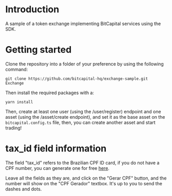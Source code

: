 **Introduction**
=====

A sample of a token exchange implementing BitCapital services using the SDK.

**Getting started**
=====
Clone the repository into a folder of your preference by using the following command:
```
git clone https://github.com/bitcapital-hq/exchange-sample.git Exchange
```

Then install the required packages with a:
```
yarn install
```

Then, create at least one user (using the /user/register) endpoint and one asset (using the /asset/create endpoint), and set it as the base asset on the `bitcapital.config.ts` file, then, you can create another asset and start trading!

**tax_id field information**
=====
The field "tax_id" refers to the Brazilian CPF ID card, if you do not have a CPF number, you can generate one for free [here](https://www.4devs.com.br/gerador_de_cpf).

Leave all the fields as they are, and click on the "Gerar CPF" button, and the number will show on the "CPF Gerador" textbox. It's up to you to send the dashes and dots.
